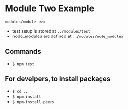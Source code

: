 # Module Two Example
`modules/module-two`

- test setup is stored at `../modules/test`
- node_modules are defined at `../modules/node_modules`

## Commands
- `$ npm test`

## For develpers, to install packages
- `$ cd ..`
- `$ npm install`
- `$ npm-install-peers`
